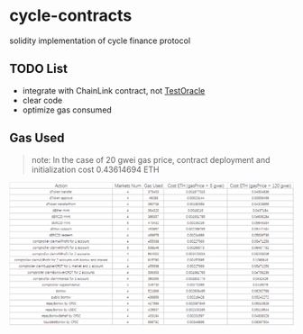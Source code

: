 # cycle-contracts

solidity implementation of cycle finance protocol

## TODO List

- integrate with ChainLink contract, not [TestOracle](./contracts/test/TestOracle.sol)
- clear code
- optimize gas consumed

## Gas Used

> note: In the case of 20 gwei gas price, contract deployment and initialization cost 0.43614694 ETH

![gasUsed](gasUsed.png)